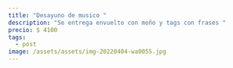 ```yaml
---
title: "Desayuno de musico "
description: "Se entrega envuelto con moño y tags con frases "
precio: $ 4100
tags:
  - post
image: /assets/assets/img-20220404-wa0055.jpg
---
```

